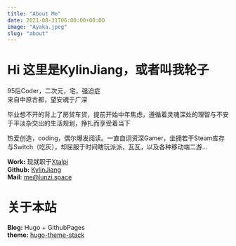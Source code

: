```yaml
---
title: "About Me"
date: 2021-08-31T06:00:00+08:00
image: "Ayaka.jpeg"
slug: "about"
---
```


# Hi 这里是KylinJiang，或者叫我轮子

95后Coder，二次元，宅，强迫症  
来自中原古都，望安魂于广深  

毕业想不开的背上了房贷车贷，提前开始中年焦虑，遵循着灵魂深处的理智与不安于平淡杂交出的生活规划，挣扎而享受着当下

热爱创造，coding，偶尔爆发阅读。一直自诩资深Gamer，坐拥若干Steam库存与Switch（吃灰），却屈服于时间瞎玩派派，瓦瓦，以及各种移动端二游…

**Work:** 现就职于[Xtalpi](https://www.jingtaikeji.com)  
**Github:** [KylinJiang](https://github.com/LunziQwQ)  
**Mail:** me@lunzi.space

# 关于本站

**Blog:** Hugo + GithubPages  
**theme:** [hugo-theme-stack](https://github.com/CaiJimmy/hugo-theme-stack)
